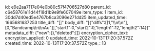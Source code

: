 id: e9e2aa7117e04e0b80c57f4706527d80
parent_id: c6e58761e11d44f18d1b9e9fe607049e
item_type: 1
item_id: 30dd7d40ed5e4767b8ca3096e271dd25
item_updated_time: 1665681637253
title_diff: "[]"
body_diff: "[{\"diffs\":[[1,\"\\\n\\\n\"],[0,\"Bandcamp\\\n\\\nAu\"]],\"start1\":0,\"start2\":0,\"length1\":12,\"length2\":14}]"
metadata_diff: {"new":{},"deleted":[]}
encryption_cipher_text: 
encryption_applied: 0
updated_time: 2022-10-13T17:20:37.572Z
created_time: 2022-10-13T17:20:37.572Z
type_: 13